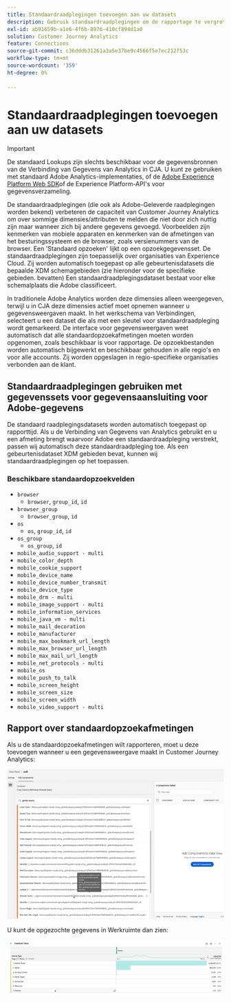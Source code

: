 ```yaml
---
title: Standaardraadplegingen toevoegen aan uw datasets
description: Gebruik standaardraadplegingen om de rapportage te vergroten met nuttige dimensies in Customer Journey Analytics.
exl-id: ab91659b-a1e6-4f6b-8976-410cf894d1a0
solution: Customer Journey Analytics
feature: Connections
source-git-commit: c36dddb31261a3a5e37be9c4566f5e7ec212f53c
workflow-type: tm+mt
source-wordcount: '359'
ht-degree: 0%

---
```


# Standaardraadplegingen toevoegen aan uw datasets

>[!IMPORTANT]
>De standaard Lookups zijn slechts beschikbaar voor de gegevensbronnen van de Verbinding van Gegevens van Analytics in CJA. U kunt ze gebruiken met standaard Adobe Analytics-implementaties, of de [Adobe Experience Platform Web SDK](https://experienceleague.adobe.com/docs/experience-platform/edge/home.html)of de Experience Platform-API&#39;s voor gegevensverzameling.

De standaardraadplegingen (die ook als Adobe-Geleverde raadplegingen worden bekend) verbeteren de capaciteit van Customer Journey Analytics om over sommige dimensies/attributen te melden die niet door zich nuttig zijn maar wanneer zich bij andere gegevens gevoegd. Voorbeelden zijn kenmerken van mobiele apparaten en kenmerken van de afmetingen van het besturingssysteem en de browser, zoals versienummers van de browser. Een &#39;Standaard opzoeken&#39; lijkt op een opzoekgegevensset. De standaardraadplegingen zijn toepasselijk over organisaties van Experience Cloud. Zij worden automatisch toegepast op alle gebeurtenisdatasets die bepaalde XDM schemagebieden (zie hieronder voor de specifieke gebieden. bevatten) Een standaardraadplegingsdataset bestaat voor elke schemalplaats die Adobe classificeert.

In traditionele Adobe Analytics worden deze dimensies alleen weergegeven, terwijl u in CJA deze dimensies actief moet opnemen wanneer u gegevensweergaven maakt. In het werkschema van Verbindingen, selecteert u een dataset die als met een sleutel voor standaardraadpleging wordt gemarkeerd. De interface voor gegevensweergaven weet automatisch dat alle standaardopzoekafmetingen moeten worden opgenomen, zoals beschikbaar is voor rapportage. De opzoekbestanden worden automatisch bijgewerkt en beschikbaar gehouden in alle regio&#39;s en voor alle accounts. Zij worden opgeslagen in regio-specifieke organisaties verbonden aan de klant.

## Standaardraadplegingen gebruiken met gegevenssets voor gegevensaansluiting voor Adobe-gegevens

De standaard raadplegingsdatasets worden automatisch toegepast op rapporttijd. Als u de Verbinding van Gegevens van Analytics gebruikt en u een afmeting brengt waarvoor Adobe een standaardraadpleging verstrekt, passen wij automatisch deze standaardraadpleging toe. Als een gebeurtenisdataset XDM gebieden bevat, kunnen wij standaardraadplegingen op het toepassen.

<!--
### Specific IDs that need to be populated

The following IDs need to be populated in the specific XDM mixins for this functionality to work:

* Environment Details Mixin – device/typeID value populated - Must match Device Atlas IDs and will populate device data.
* Adobe Analytics ExperienceEvent Template Mixin or Adobe Analytics ExperienceEvent Full Extension Mixin with analytics/environment/browserIDStr and analytics/environment/operatingSystemIDStr. Both must match the Adobe IDs and  populate browser and OS data, respectively.

You need these mixins with the three IDs populated (device/typeID, environment/browserIDStr, and environment/operatingSystemIDStr). The lookup dimensions will then be pulled automatically by CJA and will be available in the Data View.

The catch here is that they can only populate those IDs today if they have a direct relationship with Device Atlas. They are Device Atlas IDs, and they provide an API to allow a customer to look them up. This is a significant hurdle, and we may just want to take the reference to this capability out of the product documentation until we have a productized way to expose the Device Atlas ID lookup functionality.
-->

### Beschikbare standaardopzoekvelden

* `browser`
   * `browser`, `group_id`, `id`
* `browser_group`
   * `browser_group`, `id`
* `os`
   * `os`, `group_id`, `id`
* `os_group`
   * `os_group`, `id`
* `mobile_audio_support - multi`
* `mobile_color_depth`
* `mobile_cookie_support`
* `mobile_device_name`
* `mobile_device_number_transmit`
* `mobile_device_type`
* `mobile_drm - multi`
* `mobile_image_support - multi`
* `mobile_information_services`
* `mobile_java_vm - multi`
* `mobile_mail_decoration`
* `mobile_manufacturer`
* `mobile_max_bookmark_url_length`
* `mobile_max_browser_url_length`
* `mobile_max_mail_url_length`
* `mobile_net_protocols - multi`
* `mobile_os`
* `mobile_push_to_talk`
* `mobile_screen_height`
* `mobile_screen_size`
* `mobile_screen_width`
* `mobile_video_support - multi`

## Rapport over standaardopzoekafmetingen

Als u de standaardopzoekafmetingen wilt rapporteren, moet u deze toevoegen wanneer u een gegevensweergave maakt in Customer Journey Analytics:

![](assets/global-lookup.png)

U kunt de opgezochte gegevens in Werkruimte dan zien:

![](assets/gl-reporting.png)
